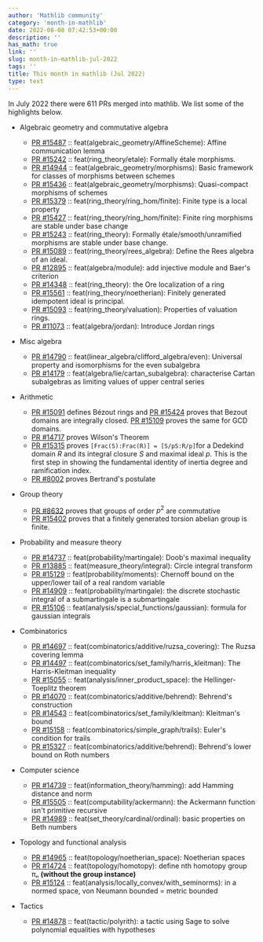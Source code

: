 ```yaml
---
author: 'Mathlib community'
category: 'month-in-mathlib'
date: 2022-08-08 07:42:53+00:00
description: ''
has_math: true
link: ''
slug: month-in-mathlib-jul-2022
tags: ''
title: This month in mathlib (Jul 2022)
type: text
---
```


In July 2022 there were 611 PRs merged into mathlib. We list some of the highlights below.

* Algebraic geometry and commutative algebra

  - [PR #15487](https://github.com/leanprover-community/mathlib/pull/15487) :: feat(algebraic_geometry/AffineScheme): Affine communication lemma
  - [PR #15242](https://github.com/leanprover-community/mathlib/pull/15242) :: feat(ring_theory/etale): Formally étale morphisms.
  - [PR #14944](https://github.com/leanprover-community/mathlib/pull/14944) :: feat(algebraic_geometry/morphisms): Basic framework for classes of morphisms between schemes
  - [PR #15436](https://github.com/leanprover-community/mathlib/pull/15436) :: feat(algebraic_geometry/morphisms): Quasi-compact morphisms of schemes
  - [PR #15379](https://github.com/leanprover-community/mathlib/pull/15379) :: feat(ring_theory/ring_hom/finite): Finite type is a local property
  - [PR #15427](https://github.com/leanprover-community/mathlib/pull/15427) :: feat(ring_theory/ring_hom/finite): Finite ring morphisms are stable under base change
  - [PR #15243](https://github.com/leanprover-community/mathlib/pull/15243) :: feat(ring_theory): Formally étale/smooth/unramified morphisms are stable under base change.
  - [PR #15089](https://github.com/leanprover-community/mathlib/pull/15089) :: feat(ring_theory/rees_algebra): Define the Rees algebra of an ideal.
  - [PR #12895](https://github.com/leanprover-community/mathlib/pull/12895) :: feat(algebra/module): add injective module and Baer's criterion
  - [PR #14348](https://github.com/leanprover-community/mathlib/pull/14348) :: feat(ring_theory): the Ore localization of a ring
  - [PR #15561](https://github.com/leanprover-community/mathlib/pull/15561) :: feat(ring_theory/noetherian): Finitely generated idempotent ideal is principal.
  - [PR #15093](https://github.com/leanprover-community/mathlib/pull/15093) :: feat(ring_theory/valuation): Properties of valuation rings.
  - [PR #11073](https://github.com/leanprover-community/mathlib/pull/11073) :: feat(algebra/jordan): Introduce Jordan rings

* Misc algebra
  - [PR #14790](https://github.com/leanprover-community/mathlib/pull/14790) :: feat(linear_algebra/clifford_algebra/even): Universal property and isomorphisms for the even subalgebra
  - [PR #14179](https://github.com/leanprover-community/mathlib/pull/14179) :: feat(algebra/lie/cartan_subalgebra): characterise Cartan subalgebras as limiting values of upper central series


* Arithmetic
  - [PR #15091](https://github.com/leanprover-community/mathlib/pull/15091) defines Bézout rings and [PR #15424](https://github.com/leanprover-community/mathlib/pull/15424) proves that Bezout domains are integrally closed. [PR #15109](https://github.com/leanprover-community/mathlib/pull/15109) proves the same for GCD domains.
  - [PR #14717](https://github.com/leanprover-community/mathlib/pull/14717) proves Wilson's Theorem
  - [PR #15315](https://github.com/leanprover-community/mathlib/pull/15315) proves `[Frac(S):Frac(R)] = [S/pS:R/p]`for a Dedekind domain $R$ and its integral closure $S$ and maximal ideal $p$. This is the first step in showing the fundamental identity of inertia degree and ramification index.
  - [PR #8002](https://github.com/leanprover-community/mathlib/pull/8002) proves Bertrand's postulate

* Group theory
  - [PR #8632](https://github.com/leanprover-community/mathlib/pull/8632) proves that groups of order $p^2$ are commutative
  - [PR #15402](https://github.com/leanprover-community/mathlib/pull/15402) proves that a finitely generated torsion abelian group is finite.

* Probability and measure theory
  - [PR #14737](https://github.com/leanprover-community/mathlib/pull/14737) :: feat(probability/martingale): Doob's maximal inequality
  - [PR #13885](https://github.com/leanprover-community/mathlib/pull/13885) :: feat(measure_theory/integral): Circle integral transform
  - [PR #15129](https://github.com/leanprover-community/mathlib/pull/15129) :: feat(probability/moments): Chernoff bound on the upper/lower tail of a real random variable
  - [PR #14909](https://github.com/leanprover-community/mathlib/pull/14909) :: feat(probability/martingale): the discrete stochastic integral of a submartingale is a submartingale
  - [PR #15106](https://github.com/leanprover-community/mathlib/pull/15106) :: feat(analysis/special_functions/gaussian): formula for gaussian integrals

* Combinatorics
  - [PR #14697](https://github.com/leanprover-community/mathlib/pull/14697) :: feat(combinatorics/additive/ruzsa_covering): The Ruzsa covering lemma
  - [PR #14497](https://github.com/leanprover-community/mathlib/pull/14497) :: feat(combinatorics/set_family/harris_kleitman): The Harris-Kleitman inequality
  - [PR #15055](https://github.com/leanprover-community/mathlib/pull/15055) :: feat(analysis/inner_product_space): the Hellinger-Toeplitz theorem
  - [PR #14070](https://github.com/leanprover-community/mathlib/pull/14070) :: feat(combinatorics/additive/behrend): Behrend's construction
  - [PR #14543](https://github.com/leanprover-community/mathlib/pull/14543) :: feat(combinatorics/set_family/kleitman): Kleitman's bound
  - [PR #15158](https://github.com/leanprover-community/mathlib/pull/15158) :: feat(combinatorics/simple_graph/trails): Euler's condition for trails 
  - [PR #15327](https://github.com/leanprover-community/mathlib/pull/15327) :: feat(combinatorics/additive/behrend): Behrend's lower bound on Roth numbers

* Computer science
  - [PR #14739](https://github.com/leanprover-community/mathlib/pull/14739) :: feat(information_theory/hamming): add Hamming distance and norm
  - [PR #15505](https://github.com/leanprover-community/mathlib/pull/15505) :: feat(computability/ackermann): the Ackermann function isn't primitive recursive
  - [PR #14989](https://github.com/leanprover-community/mathlib/pull/14989) :: feat(set_theory/cardinal/ordinal): basic properties on Beth numbers

* Topology and functional analysis
  - [PR #14965](https://github.com/leanprover-community/mathlib/pull/14965) :: feat(topology/noetherian_space): Noetherian spaces
  - [PR #14724](https://github.com/leanprover-community/mathlib/pull/14724) :: feat(topology/homotopy): define nth homotopy group πₙ **(without the group instance)**
  - [PR #15124](https://github.com/leanprover-community/mathlib/pull/15124) :: feat(analysis/locally_convex/with_seminorms): in a normed space, von Neumann bounded = metric bounded

* Tactics
  - [PR #14878](https://github.com/leanprover-community/mathlib/pull/14878) :: feat(tactic/polyrith): a tactic using Sage to solve polynomial equalities with hypotheses
